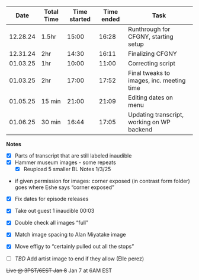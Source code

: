 
| Date     | Total Time | Time started | Time ended | Task                                       |
| -------- | ---------- | ------------ | ---------- | ------------------------------------------ |
| 12.28.24 | 1.5hr      | 15:00        | 16:28      | Runthrough for CFGNY, starting setup       |
| 12.31.24 | 2hr        | 14:30        | 16:11      | Finalizing CFGNY                           |
| 01.03.25 | 1hr        | 10:00        | 11:00      | Correcting script                          |
| 01.03.25 | 2hr        | 17:00        | 17:52      | Final tweaks to images, inc. meeting time  |
| 01.05.25 | 15 min     | 21:00        | 21:09      | Editing dates on menu                      |
| 01.06.25 | 30 min     | 16:44        | 17:05      | Updating transcript, working on WP backend |
**Notes**
- [x] Parts of transcript that are still labeled inaudible
- [x] Hammer museum images - some repeats
	- [x] Reupload 5 smaller
BL Notes 1/3/25
- if given permission for images: corner exposed (in contrast form folder) goes where Eshe says “corner exposed” 
- [X] Fix dates for episode releases
- [X] Take out guest 1 inaudible 00:03
- [X] Double check all images “full”
- [x] Match image spacing to Alan Miyatake image

  

- [X] Move effigy to “certainly pulled out all the stops” 

  

- [ ] *TBD* Add artist image to end if they allow (Elle perez)

  

~~Live @ 3PST/6EST Jan 8~~ Jan 7 at 6AM EST
